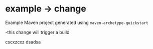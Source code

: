 # example -> change

Example Maven project generated using `maven-archetype-quickstart`

-this change will trigger a build


cscxzcxz
dsadsa




